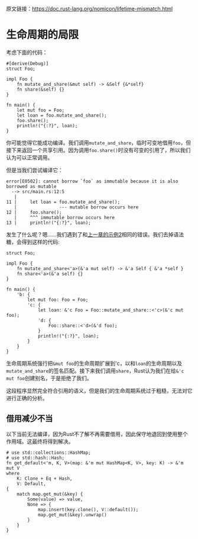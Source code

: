 原文链接：<https://doc.rust-lang.org/nomicon/lifetime-mismatch.html>

# 生命周期的局限

考虑下面的代码：

```rust,edition2018,compile_fail
#[derive(Debug)]
struct Foo;

impl Foo {
    fn mutate_and_share(&mut self) -> &Self {&*self}
    fn share(&self) {}
}

fn main() {
    let mut foo = Foo;
    let loan = foo.mutate_and_share();
    foo.share();
    println!("{:?}", loan);
}
```

你可能觉得它能成功编译。我们调用`mutate_and_share`，临时可变地借用`foo`，但接下来返回一个共享引用。因为调用`foo.share()`时没有可变的引用了，所以我们认为可以正常调用。

但是当我们尝试编译它：

```text
error[E0502]: cannot borrow `foo` as immutable because it is also borrowed as mutable
  --> src/main.rs:12:5
   |
11 |     let loan = foo.mutate_and_share();
   |                --- mutable borrow occurs here
12 |     foo.share();
   |     ^^^ immutable borrow occurs here
13 |     println!("{:?}", loan);
```

发生了什么呢？嗯……我们遇到了和[上一章的示例2](3.3.生命周期.html#示例存在可变引用的别名)相同的错误。我们去掉语法糖，会得到这样的代码:

```rust,ignore
struct Foo;

impl Foo {
    fn mutate_and_share<'a>(&'a mut self) -> &'a Self { &'a *self }
    fn share<'a>(&'a self) {}
}

fn main() {
    'b: {
        let mut foo: Foo = Foo;
        'c: {
            let loan: &'c Foo = Foo::mutate_and_share::<'c>(&'c mut foo);
            'd: {
                Foo::share::<'d>(&'d foo);
            }
            println!("{:?}", loan);
        }
    }
}
```

生命周期系统强行把`&mut foo`的生命周期扩展到'c，以和`loan`的生命周期以及`mutate_and_share`的签名匹配。接下来我们调用`share`，Rust认为我们在给`&'c mut foo`创建别名，于是拒绝了我们。

这段程序显然完全符合引用的语义，但是我们的生命周期系统过于粗糙，无法对它进行正确的分析。

## 借用减少不当

以下当前无法编译，因为Rust不了解不再需要借用，因此保守地退回到使用整个作用域。这最终将得到解决。

```rust,edition2018,compile_fail
# use std::collections::HashMap;
# use std::hash::Hash;
fn get_default<'m, K, V>(map: &'m mut HashMap<K, V>, key: K) -> &'m mut V
where
    K: Clone + Eq + Hash,
    V: Default,
{
    match map.get_mut(&key) {
        Some(value) => value,
        None => {
            map.insert(key.clone(), V::default());
            map.get_mut(&key).unwrap()
        }
    }
}
```
